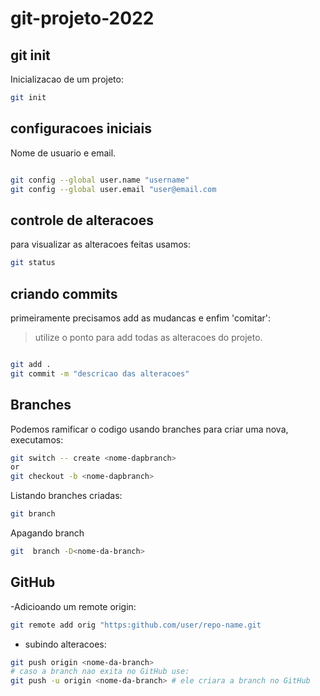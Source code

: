 # git-projeto-2022

## git init
Inicializacao de um projeto:
```bash
git init

```
## configuracoes iniciais
Nome de usuario e email.
```bash

git config --global user.name "username"
git config --global user.email "user@email.com
```

## controle de alteracoes
para visualizar as alteracoes feitas usamos:

```bash
git status
```
## criando commits
primeiramente precisamos add as mudancas e enfim  'comitar':
>utilize o ponto para add todas as alteracoes do projeto.

```bash

git add .
git commit -m "descricao das alteracoes"

```

## Branches

Podemos ramificar o codigo usando branches para criar uma nova, executamos:
```bash
git switch -- create <nome-dapbranch>
or
git checkout -b <nome-dapbranch>
```

Listando branches criadas:
```bash
git branch
```

Apagando branch
```bash
git  branch -D<nome-da-branch>
```
## GitHub
-Adicioando um remote origin:
```bash
git remote add orig "https:github.com/user/repo-name.git
```
- subindo alteracoes:
```bash
git push origin <nome-da-branch>
# caso a branch nao exita no GitHub use:
git push -u origin <nome-da-branch> # ele criara a branch no GitHub
```

